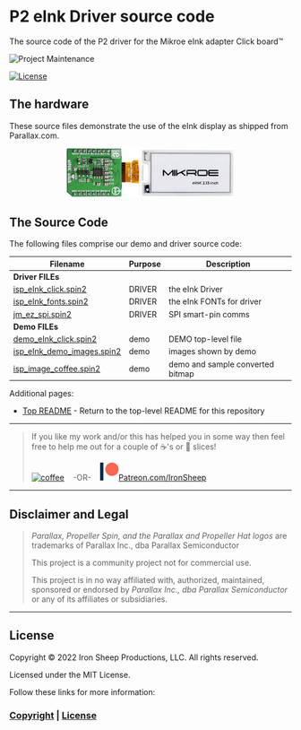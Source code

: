 # P2 eInk Driver source code
The source code of the P2 driver for the Mikroe eInk adapter Click board™

![Project Maintenance][maintenance-shield]

[![License][license-shield]](LICENSE)


## The hardware

These source files demonstrate the use of the eInk display as shipped from Parallax.com. 
<p align="center">
  <img src="../Images/eink_213inch.png" width="300">
</p>

## The Source Code

The following files comprise our demo and driver source code:

| Filename | Purpose | Description |
| --- | --- | --- |
| **Driver FILEs**
| [isp\_eInk_click.spin2](isp_eInk_click.spin2) | DRIVER | the eInk Driver
| [isp\_eInk_fonts.spin2](isp_eInk_fonts.spin2) | DRIVER | the eInk FONTs for driver
| [jm\_ez_spi.spin2](jm_ez_spi.spin2) | DRIVER | SPI smart-pin comms
| **Demo FILEs**
| [demo\_eInk_click.spin2](demo_eInk_click.spin2) | demo | DEMO top-level file
| [isp\_eInk\_demo_images.spin2](isp_eInk_demo_images.spin2) | demo | images shown by demo
| [isp\_image_coffee.spin2](isp_image_coffee.spin2) | demo | demo and sample converted bitmap


Additional pages:

- [Top README](https://github.com/ironsheep/P2-Click-eInk) - Return to the top-level README for this repository



---

> If you like my work and/or this has helped you in some way then feel free to help me out for a couple of :coffee:'s or :pizza: slices!
>
> [![coffee](https://www.buymeacoffee.com/assets/img/custom_images/black_img.png)](https://www.buymeacoffee.com/ironsheep) &nbsp;&nbsp; -OR- &nbsp;&nbsp; [![Patreon](../Images/patreon.png)](https://www.patreon.com/IronSheep?fan_landing=true)[Patreon.com/IronSheep](https://www.patreon.com/IronSheep?fan_landing=true)

---

## Disclaimer and Legal

> *Parallax, Propeller Spin, and the Parallax and Propeller Hat logos* are trademarks of Parallax Inc., dba Parallax Semiconductor
>
> This project is a community project not for commercial use.
>
> This project is in no way affiliated with, authorized, maintained, sponsored or endorsed by *Parallax Inc., dba Parallax Semiconductor* or any of its affiliates or subsidiaries.

---

## License

Copyright © 2022 Iron Sheep Productions, LLC. All rights reserved.

Licensed under the MIT License.

Follow these links for more information:

### [Copyright](../copyright) | [License](../LICENSE)

[maintenance-shield]: https://img.shields.io/badge/maintainer-stephen%40ironsheep%2ebiz-blue.svg?style=for-the-badge

[license-shield]: https://camo.githubusercontent.com/bc04f96d911ea5f6e3b00e44fc0731ea74c8e1e9/68747470733a2f2f696d672e736869656c64732e696f2f6769746875622f6c6963656e73652f69616e74726963682f746578742d646976696465722d726f772e7376673f7374796c653d666f722d7468652d6261646765
